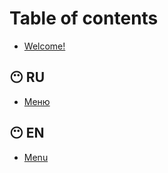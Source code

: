 # Table of contents

* [Welcome!](README.md)

## 😶 RU

* [Меню](ru/menyu.md)

## 😶 EN

* [Menu](en/menu.md)
